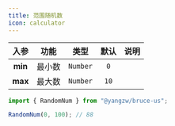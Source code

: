 ```yaml
---
title: 范围随机数
icon: calculator
---
```


入参|功能|类型|默认|说明
:-:|:-:|:-:|:-:|-
**min**|最小数|`Number`|`0`
**max**|最大数|`Number`|`10`

```js
import { RandomNum } from "@yangzw/bruce-us";

RandomNum(0, 100); // 88
```